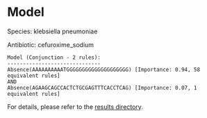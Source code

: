 
# Model

Species: klebsiella pneumoniae

Antibiotic: cefuroxime_sodium

```
Model (Conjunction - 2 rules):
------------------------------
Absence(AAAAAAAAAATGGGGGGGGGGGGGGGGGGGG) [Importance: 0.94, 58 equivalent rules]
AND
Absence(AGAAGCAGCCACTCTGCGAGTTTCACCTCAG) [Importance: 0.07, 1 equivalent rules]

```

For details, please refer to the [results directory](../../../../../results/scm_b/klebsiella%20pneumoniae/cefuroxime_sodium/repeat_9/).

